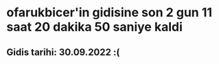 # ofarukbicer'in gidisine son 2 gun 11 saat 20 dakika 50 saniye kaldi

## Gidis tarihi: 30.09.2022 :(